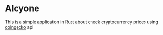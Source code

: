 # Alcyone

This is a simple application in Rust about check cryptocurrency prices
using [coingecko](https://apiguide.coingecko.com/) api
